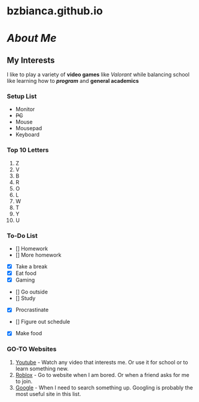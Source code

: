 # bzbianca.github.io

# *About Me*

## My Interests

I like to play a variety of **video games** like *Valorant* while balancing school like learning how to ***program*** and **general academics**

### Setup List

* Monitor
* ~~PC~~
* Mouse
* Mousepad
* Keyboard

### Top 10 Letters
1. Z
2. V
3. B
4. R
5. O
6. L
7. W
8. T
9. Y
10. U

### To-Do List

* [] Homework
* [] More homework
* [x] Take a break
* [x] Eat food
* [x] Gaming
* [] Go outside
* [] Study
* [x] Procrastinate
* [] Figure out schedule
* [x] Make food

### GO-TO Websites
1. [Youtube](www.youtube.com) - Watch any video that interests me. Or use it for school or to learn something new.
2. [Roblox](www.roblox.com) - Go to website when I am bored. Or when a friend asks for me to join.
3. [Google](www.google.com) - When I need to search something up. Googling is probably the most useful site in this list.